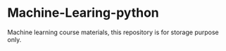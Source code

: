 # Machine-Learing-python
Machine learning course materials, this repository is for storage purpose only.
